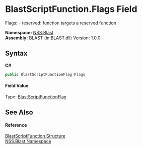 # BlastScriptFunction.Flags Field
 

Flags: - reserved: function targets a reserved function

**Namespace:**&nbsp;<a href="N_NSS_Blast">NSS.Blast</a><br />**Assembly:**&nbsp;BLAST (in BLAST.dll) Version: 1.0.0

## Syntax

**C#**<br />
``` C#
public BlastScriptFunctionFlag Flags
```


#### Field Value
Type: <a href="T_NSS_Blast_BlastScriptFunctionFlag">BlastScriptFunctionFlag</a>

## See Also


#### Reference
<a href="T_NSS_Blast_BlastScriptFunction">BlastScriptFunction Structure</a><br /><a href="N_NSS_Blast">NSS.Blast Namespace</a><br />